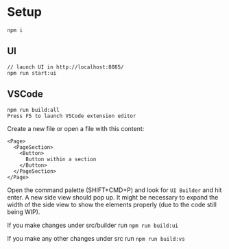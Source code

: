 # Setup

```
npm i
```

## UI
```
// launch UI in http://localhost:8085/
npm run start:ui
```

## VSCode
```
npm run build:all
Press F5 to launch VSCode extension editor
```

Create a new file or open a file with this content:
```
<Page>
  <PageSection>
    <Button>
      Button within a section
    </Button>     
  </PageSection>  
</Page>
```
Open the command palette (SHIFT+CMD+P) and look for `UI Builder` and hit enter.
A new side view should pop up. It might be necessary to expand the width of the side view to show the elements properly (due to the code still being WIP).


If you make changes under src/builder run `npm run build:ui`

If you make any other changes under src run `npm run build:vs`
